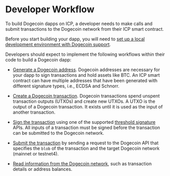# Developer Workflow

To build Dogecoin dapps on ICP, a developer needs to make calls and submit transactions to the Dogecoin network from their ICP smart contract.

Before you start building your dapp, you will need to [set up a local development environment with Dogecoin support](./environment.md).

Developers should expect to implement the following workflows within their code to build a Dogecoin dapp:

- [Generate a Dogecoin address](./doge-transactions/generate_address.md). Dogecoin addresses are necessary for your dapp to sign transactions and hold assets like BTC. An ICP smart contract can have multiple addresses that have been generated with different signature types, i.e., ECDSA and Schnorr.

- [Create a Dogecoin transaction](./doge-transactions/create_transactions.md). Dogecoin transactions spend unspent transaction outputs (UTXOs) and create new UTXOs. A UTXO is the output of a Dogecoin transaction. It exists until it is used as the input of another transaction.

- [Sign the transaction](./doge-transactions/sign_transactions.md) using one of the supported [threshold signature](https://internetcomputer.org/docs/references/t-sigs-how-it-works) APIs. All inputs of a transaction must be signed before the transaction can be submitted to the Dogecoin network.

- [Submit the transaction](./doge-transactions/submit_transactions.md) by sending a request to the Dogecoin API that specifies the `blob` of the transaction and the target Dogecoin network (mainnet or testnet4).

- [Read information from the Dogecoin network](./read.md), such as transaction details or address balances.
